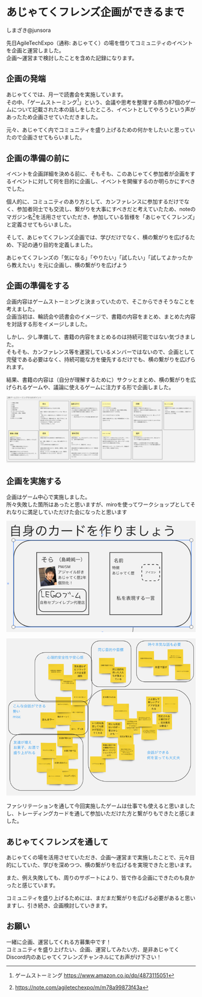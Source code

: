 # あじゃてくフレンズ企画ができるまで

<div class="flushright">しまざき@junsora</div>

先日AgileTechExpo（通称: あじゃてく）の場を借りてコミュニティのイベントを企画と運営しました。  
企画〜運営まで検討したことを含めた記録になります。

## 企画の発端
あじゃてくでは、月一で読書会を実施しています。  
その中、「ゲームストーミング[^gamestorming]」という、会議や思考を整理する際の87個のゲームについて記載された本の話しをしたところ、イベントとしてやろうという声があったため企画させていただきました。

元々、あじゃてく内でコミュニティを盛り上げるための何かをしたいと思っていたので企画させてもらいました。

[^gamestorming]: ゲームストーミング https://www.amazon.co.jp/dp/4873115051

## 企画の準備の前に
イベントを企画詳細を決める前に、そもそも、このあじゃてく参加者が企画をするイベントに対して何を目的に企画し、イベントを開催するのか明らかにすべきでした。

個人的に、コミュニティのあり方として、カンファレンスに参加するだけでなく、参加者同士でも交流し、繋がりを大事にすべきだと考えていたため、noteのマガジン名[^agatechfrends]を活用させていただき、参加している皆様を「あじゃてくフレンズ」と定義させてもらいました。

[^agatechfrends]: https://note.com/agiletechexpo/m/m78a99873f43a

そして、あじゃてくフレンズ企画では、学びだけでなく、横の繋がりを広げるため、下記の通り目的を定義しました。

あじゃてくフレンズの「気になる」「やりたい」「試したい」「試してよかったから教えたい」を元に企画し、横の繋がりを広げよう


## 企画の準備をする
企画内容はゲームストーミングと決まっていたので、そこからできそうなことを考えました。  
企画当初は、輪読会や読書会のイメージで、書籍の内容をまとめ、まとめた内容を対話する形をイメージしました。

しかし、少し準備して、書籍の内容をまとめるのは持続可能ではない気づきました。  
そもそも、カンファレンス等を運営しているメンバーではないので、企画として完璧である必要はなく、持続可能な方を優先するだけでも、横の繋がりを広げられます。

結果、書籍の内容は（自分が理解するために）サクッとまとめ、横の繋がりを広げられるゲームや、議論に使えるゲームに注力する形で企画しました。

![数ページあるものを簡易にまとめた](images/chap-shimazaki-friends/matome.jpg)

## 企画を実施する
企画はゲーム中心で実施しました。  
所々失敗した箇所はあったと思いますが、miroを使ってワークショップとしてそれなりに満足していただけた会になったと思います

![横の繋がりを広げるトレーディングカード](images/chap-shimazaki-friends/card.jpg)

![楽しいコミュニティアイディアをまとめたAffinity Map](images/chap-shimazaki-friends/affinitymap.jpg)

ファシリテーションを通して今回実施したゲームは仕事でも使えると思いましたし、トレーディングカードを通して参加いただけた方と繋がりもできたと感じました。

## あじゃてくフレンズを通して
あじゃてくの場を活用させていただき、企画〜運営まで実施したことで、元々目的にしていた、学びを深めつつ、横の繋がりを広げるを実現できたと思います。

また、例え失敗しても、周りのサポートにより、皆で作る企画にできたのも良かったと感じています。

コミュニティを盛り上げるためには、まだまだ繋がりを広げる必要があると思いますし、引き続き、企画検討していきます。

## お願い
一緒に企画、運営してくれる方募集中です！  
コミュニティを盛り上げたい、企画、運営してみたい方、是非あじゃてくDiscord内のあじゃてくフレンズチャンネルにてお声がけ下さい！